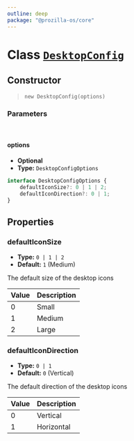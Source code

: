 ```yaml
---
outline: deep
package: "@prozilla-os/core"
---
```


# Class [`DesktopConfig`](https://github.com/prozilla-os/ProzillaOS/blob/main/packages/core/src/features/system/configs/desktopConfig.ts)

## Constructor

> `new DesktopConfig(options)`

### Parameters

<br>

#### options

- **Optional**
- **Type:** `DesktopConfigOptions`

```ts
interface DesktopConfigOptions {
	defaultIconSize?: 0 | 1 | 2;
	defaultIconDirection?: 0 | 1;
}
```

## Properties

### defaultIconSize

- **Type:** `0 | 1 | 2`
- **Default:** `1` (Medium)

The default size of the desktop icons

| Value | Description |
| --- | --- |
| 0 | Small |
| 1 | Medium |
| 2 | Large |

### defaultIconDirection

- **Type:** `0 | 1`
- **Default:** `0` (Vertical)

The default direction of the desktop icons

| Value | Description |
| --- | --- |
| 0 | Vertical |
| 1 | Horizontal |